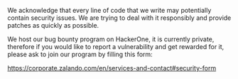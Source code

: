 We acknowledge that every line of code that we write may potentially contain security issues.
We are trying to deal with it responsibly and provide patches as quickly as possible. 


We host our bug bounty program on HackerOne, it is currently private, therefore if you would like to report a vulnerability and get rewarded for it, please ask to join our program by filling this form:

https://corporate.zalando.com/en/services-and-contact#security-form
